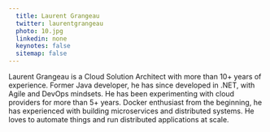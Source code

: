 ```yaml
---
  title: Laurent Grangeau
  twitter: laurentgrangeau
  photo: 10.jpg
  linkedin: none
  keynotes: false
  sitemap: false
---
```

Laurent Grangeau is a Cloud Solution Architect with more than 10+ years of experience. Former Java developer, he has since developed in .NET, with Agile and DevOps mindsets. He has been experimenting with cloud providers for more than 5+ years. Docker enthusiast from the beginning, he has experienced with building microservices and distributed systems. He loves to automate things and run distributed applications at scale.
